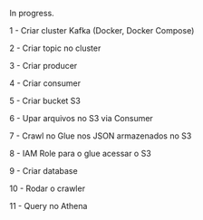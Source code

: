 In progress.

1 - Criar cluster Kafka (Docker, Docker Compose)

2 - Criar topic no cluster

3 - Criar producer

4 - Criar consumer

5 - Criar bucket S3

6 - Upar arquivos no S3 via Consumer

7 - Crawl no Glue nos JSON armazenados no S3

8 - IAM Role para o glue acessar o S3

9 - Criar database

10 - Rodar o crawler

11 - Query no Athena
